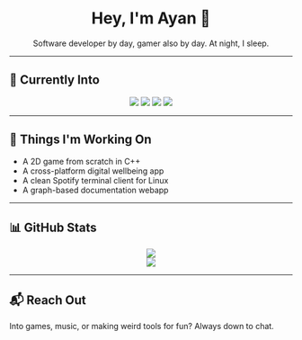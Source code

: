 <div align="center">

# Hey, I'm Ayan 👋  
Software developer by day, gamer also by day. At night, I sleep.

</div>

---

## 🔧 Currently Into

<p align="center">
  <img src="https://img.shields.io/badge/-React-61DAFB?style=flat&logo=react&logoColor=black" />
  <img src="https://img.shields.io/badge/-Rust-DEA584?style=flat&logo=rust&logoColor=black" />
  <img src="https://img.shields.io/badge/-Godot-478CBF?style=flat&logo=godot-engine&logoColor=white" />
  <img src="https://img.shields.io/badge/-Three.js-000000?style=flat&logo=three.js&logoColor=white" />
</p>

---

## 🧪 Things I'm Working On

- A 2D game from scratch in C++  
- A cross-platform digital wellbeing app  
- A clean Spotify terminal client for Linux  
- A graph-based documentation webapp  

---

## 📊 GitHub Stats

<p align="center">
  <img src="https://github-readme-stats.vercel.app/api/top-langs/?username=ayanchavand&theme=react&show_icons=true&hide_border=true&layout=compact" />
  <br>
  <img src="https://github-readme-streak-stats.herokuapp.com/?user=ayanchavand&theme=react&hide_border=true" />
</p>

---

## 📬 Reach Out

Into games, music, or making weird tools for fun? Always down to chat.
